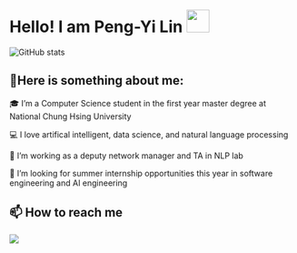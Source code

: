 # Hello! I am Peng-Yi Lin  <img src="https://em-content.zobj.net/source/microsoft-teams/337/waving-hand_1f44b.png" width="40px" >
![GitHub stats](https://github-readme-stats.vercel.app/api?username=gigilin7&show_icons=true&theme=radical)

## 🤗Here is something about me:
🎓 I’m a Computer Science student in the first year master degree at National Chung Hsing University

💻 I love artifical intelligent, data science, and natural language processing

🌱 I’m working as a deputy network manager and TA in NLP lab

🔔 I’m looking for summer internship opportunities this year in software engineering and AI engineering


## 📫 How to reach me
<a href="mailto:gigilinqoo@gmail.com"><img src="https://img.shields.io/badge/-gigilinqoo@gmail.com-D14836?style=flat&logo=Gmail&logoColor=white"/></a>




<!--👋
**gigilin7/gigilin7** is a ✨ _special_ ✨ repository because its `README.md` (this file) appears on your GitHub profile.

Here are some ideas to get you started:

🔭 I’m currently working on ...
 I’m currently learning ...
👯 I’m looking to collaborate on ...
🤔 I’m looking for help with ...
💬 Ask me about ...
📫 How to reach me: ...
😄 Pronouns: ...
⚡ Fun fact: ...
-->

